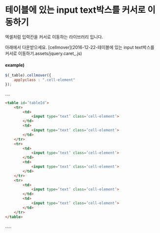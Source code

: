 # 테이블에 있는 input text박스를 커서로 이동하기


엑셀처럼 입력칸을 커서로 이동하는 라이브러리 입니다.

아래에서 다운받으세요.
[cellmover](2016-12-22-테이블에 있는 input text박스를 커서로 이동하기.assets/jquery.caret_.js)

#### example)

```javascript
$(_table).cellmover({
	applyclass : ".cell-element"
});
```

….
```html
<table id=’tableId’>
    <tr>
        <td>
            <input type=’text’ class=’cell-element’>
        </td>
        <td>
            <input type=’text’ class=’cell-element’>
        </td>
    </tr>
    <tr>
        <td>
            <input type=’text’ class=’cell-element’>
        </td>
        <td>
            <input type=’text’ class=’cell-element’>
        </td>
    </tr>
    <tr>
        <td>
            <input type=’text’ class=’cell-element’>
        </td>
        <td>
            <input type=’text’ class=’cell-element’>
        </td>
    </tr>
</table>
```
….. 
